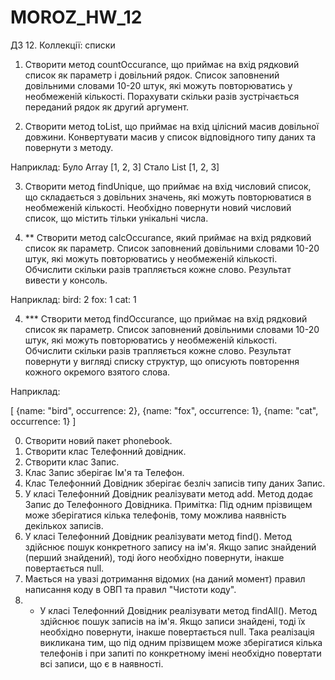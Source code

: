 # MOROZ_HW_12
ДЗ 12. Коллекції: списки
1. Створити метод countOccurance, що приймає на вхід рядковий список як параметр і довільний рядок. Список заповнений довільними словами 10-20 штук, які можуть повторюватись у необмеженій кількості. Порахувати скільки разів зустрічається переданий рядок як другий аргумент.

2. Створити метод toList, що приймає на вхід цілісний масив довільної довжини. Конвертувати масив у список відповідного типу даних та повернути з методу. 

Наприклад:
Було Array [1, 2, 3]
Стало List [1, 2, 3]

3. Створити метод findUnique, що приймає на вхід числовий список, що складається з довільних значень, які можуть повторюватися в необмеженій кількості. Необхідно повернути новий числовий список, що містить тільки унікальні числа.

4. ** Створити метод calcOccurance, який приймає на вхід рядковий список як параметр. Список заповнений довільними словами 10-20 штук, які можуть повторюватись у необмеженій кількості. Обчислити скільки разів трапляється кожне слово. Результат вивести у консоль.

Наприклад:
bird: 2
fox: 1
cat: 1

4. *** Створити метод findOccurance, що приймає на вхід рядковий список як параметр. Список заповнений довільними словами 10-20 штук, які можуть повторюватись у необмеженій кількості. Обчислити скільки разів трапляється кожне слово. Результат повернути у вигляді списку структур, що описують повторення кожного окремого взятого слова.

Наприклад:

[
   {name: "bird", occurrence: 2},
   {name: "fox", occurrence: 1},
   {name: "cat", occurrence: 1}
]

0. Створити новий пакет phonebook.
1. Створити клас Телефонний довідник.
2. Створити клас Запис.
3. Клас Запис зберігає Ім'я та Телефон.
4. Клас Телефонний Довідник зберігає безліч записів типу даних Запис.
5. У класі Телефонний Довідник реалізувати метод add. Метод додає Запис до Телефонного Довідника. 
Примітка: Під одним прізвищем може зберігатися кілька телефонів, тому можлива наявність декількох записів.
6. У класі Телефонний Довідник реалізувати метод find(). Метод здійснює пошук конкретного запису на ім'я. Якщо запис знайдений (перший знайдений), тоді його необхідно повернути, інакше повертається null.
7. Мається на увазі дотримання відомих (на даний момент) правил написання коду в ОВП та правил "Чистоти коду".
8. * У класі Телефонний Довідник реалізувати метод findAll(). Метод здійснює пошук записів на ім'я. Якщо записи знайдені, тоді їх необхідно повернути, інакше повертається null. 
Така реалізація викликана тим, що під одним прізвищем може зберігатися кілька телефонів і при запиті по конкретному імені необхідно повертати всі записи, що є в наявності.
